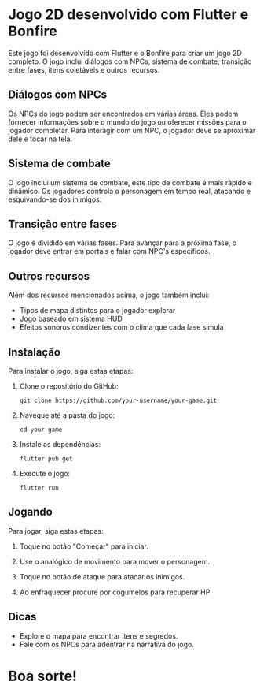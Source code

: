 # Jogo 2D desenvolvido com Flutter e Bonfire

Este jogo foi desenvolvido com Flutter e o Bonfire para criar um jogo 2D completo. O jogo inclui diálogos com NPCs, sistema de combate, transição entre fases, itens coletáveis e outros recursos.

## Diálogos com NPCs

Os NPCs do jogo podem ser encontrados em várias áreas. Eles podem fornecer informações sobre o mundo do jogo ou oferecer missões para o jogador completar. Para interagir com um NPC, o jogador deve se aproximar dele e tocar na tela.

## Sistema de combate

O jogo inclui um sistema de combate, este tipo de combate é mais rápido e dinâmico. Os jogadores controla o personagem em tempo real, atacando e esquivando-se dos inimigos.

## Transição entre fases

O jogo é dividido em várias fases. Para avançar para a próxima fase, o jogador deve entrar em portais e falar com NPC's específicos.

## Outros recursos

Além dos recursos mencionados acima, o jogo também inclui:

* Tipos de mapa distintos para o jogador explorar
* Jogo baseado em sistema HUD
* Efeitos sonoros condizentes com o clima que cada fase simula

## Instalação

Para instalar o jogo, siga estas etapas:

1. Clone o repositório do GitHub:
   
   ```
   git clone https://github.com/your-username/your-game.git
   ```
2. Navegue até a pasta do jogo:
   
   ```
   cd your-game
   ```
3. Instale as dependências:
   ```
   flutter pub get
   ```

4. Execute o jogo:

   ```
   flutter run
   ```

## Jogando

Para jogar, siga estas etapas:

1. Toque no botão "Começar" para iniciar.

2. Use o analógico de movimento para mover o personagem.

3. Toque no botão de ataque para atacar os inimigos.

4. Ao enfraquecer procure por cogumelos para recuperar HP

## Dicas

* Explore o mapa para encontrar itens e segredos.
* Fale com os NPCs para adentrar na narrativa do jogo.

# Boa sorte!
